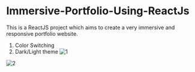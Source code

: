 # Immersive-Portfolio-Using-ReactJs
This is a ReactJS project which aims to create a very immersive and responsive portfolio website. 
1. Color Switching 
2. Dark/Light theme
 ![1](https://github.com/baanisingh/Immersive-Portfolio-Using-ReactJs/assets/92198135/e3be864c-918f-4425-b1de-6af46c5896a4)


![2](https://github.com/baanisingh/Immersive-Portfolio-Using-ReactJs/assets/92198135/f9225a92-fa48-4355-9a6e-df1d56b19591)

